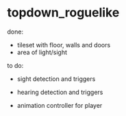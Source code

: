 # topdown_roguelike

done:
- tileset with floor, walls and doors
- area of light/sight 

to do:
- sight detection and triggers
- hearing detection and triggers

- animation controller for player
